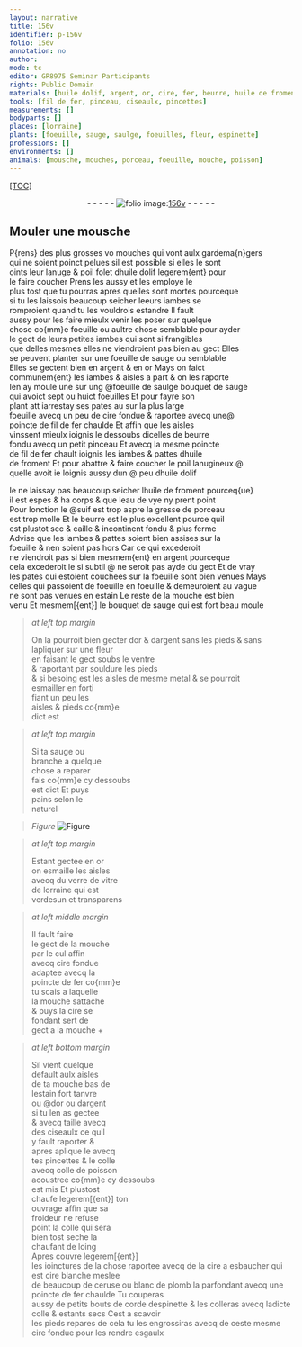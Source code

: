 ```yaml
---
layout: narrative
title: 156v
identifier: p-156v
folio: 156v
annotation: no
author:
mode: tc
editor: GR8975 Seminar Participants
rights: Public Domain
materials: [huile dolif, argent, or, cire, fer, beurre, huile de froment, eau de vye, suif, gresse de porceau, estain, metal, esmaille, verre de vitre, colle de poisson, colle, ceruse, blanc de plomb, corde]
tools: [fil de fer, pinceau, ciseaulx, pincettes]
measurements: []
bodyparts: []
places: [lorraine]
plants: [foeuille, sauge, saulge, foeuilles, fleur, espinette]
professions: []
environments: []
animals: [mousche, mouches, porceau, foeuille, mouche, poisson]
---
```


<p><a href="{{ site.baseurl }}/diplomatic/">[TOC]</a></p><div class="folio" align="center">- - - - - <a href="http://gallica.bnf.fr/ark:/12148/btv1b10500001g/f318.item.r=" target="_blank"><img src="https://cu-mkp.github.io/2017-workshop-edition/assets/photo-icon.png" alt="folio image: " style="display:inline-block; margin-bottom:-3px;"/>156v</a> - - - - - </div>  
  

## Mouler une <span class="al">mousche</span>

 
P{rens} des plus grosses <span class="del">vo</span> <span class="al">mouches</span> qui vont aulx gardema{n}gers<br/> qui ne soient poinct pelues sil est possible si elles le sont<br/> oints leur lanuge & poil folet d<span class="m">huile dolif</span> legerem{ent} pour<br/> le faire coucher Prens les aussy et les employe le<br/> plus tost que tu pourras apres quelles sont mortes pourceque<br/> si tu les laissois beaucoup seicher l<span class="del">e</span>eurs iambes se<br/> romproient quand tu les vouldrois estandre Il fault<br/> aussy pour les faire mieulx venir les poser sur quelque<br/> chose co{mm}e <span class="pa">foeuille</span> ou aultre chose semblable pour ayder<br/> le gect de leurs petites iambes qui sont si frangibles<br/> que delles mesmes elles ne viendroient pas bien au gect Elles<br/> se peuvent planter sur une <span class="pa">foeuille</span> de <span class="pa">sauge</span> ou semblable<br/> Elles se gectent bien en <span class="m">argent</span> & en <span class="m">or</span> Mays on faict<br/> communem{ent} les iambes & aisles a part & on les raporte<br/> Ien ay moule une sur ung @<span class="del">foeuille de <span class="pa">saulge</span></span> bouquet de <span class="pa">sauge</span><br/> qui avoict sept ou huict <span class="pa">foeuilles</span> Et pour fayre son<br/> plant <span class="del">att</span> iarrestay ses pates <span class="del">au</span> sur la plus large<br/> <span class="pa">foeuille</span> avecq un peu de <span class="m">cire</span> fondue & raportee avecq une@<br/> poincte de <span class="tl">fil de <span class="m">fer</span></span> chaulde Et affin que les aisles<br/> vinssent mieulx ioignis le dessoubs dicelles de <span class="m">beurre</span><br/> fondu avecq un petit <span class="tl">pinceau</span> Et avecq la mesme poincte<br/> de <span class="tl">fil de <span class="m">fer</span></span> chault ioignis les iambes & pattes d<span class="m">huile<br/> de froment</span> Et pour abattre & faire coucher le poil lanugineux @<br/> quelle avoit ie loignis aussy dun @ peu d<span class="m">huile dolif</span>
 
Ie ne laissay pas beaucoup seicher l<span class="m">huile de froment</span> pourceq{ue}<br/> il est espes & ha corps & que l<span class="m">eau de vye</span> ny prent point<br/> Pour lonction le @<span class="m">suif</span> est trop aspre la <span class="m">gresse de <span class="al">porceau</span></span><br/> est trop molle Et le <span class="m">beurre</span> est le plus excellent pource quil<br/> est plustot sec & caille & incontinent fondu & plus ferme<br/> Advise que les iambes & pattes soient bien assises sur la<br/> <span class="al">foeuille</span> & nen soient pas hors Car ce qui excederoit<br/> ne viendroit pas si bien mesmem{ent} en <span class="m">argent</span> pourceque<br/> cela <span class="del">excederoit le</span> si subtil @ ne seroit pas ayde du gect Et de vray<br/> les pates qui estoient couchees sur la <span class="al">foeuille</span> sont bien venues Mays<br/> celles qui passoient de <span class="pa">foeuille</span> en <span class="pa">foeuille</span> & demeuroient au vague<br/> ne sont pas venues en <span class="m">estain</span> Le reste de la <span class="al">mouche</span> est bien<br/> venu Et mesmem[{ent}] le bouquet de <span class="pa">sauge</span> qui est fort beau moule
 
> *at left top margin*
> 
> 
>   On la pourroit bien gecter d<span class="m">or</span> & d<span class="m">argent</span> sans les pieds & sans lapliquer sur une <span class="pa">fleur</span><br/> en faisant le gect soubs le ventre<br/> & raportant par souldure les pieds<br/> & si besoing est les aisles de mesme <span class="m">metal</span> & se pourroit<br/> esmailler en forti<br/> fiant un peu les<br/> aisles & pieds co{mm}e<br/> dict est
 
> *at left top margin*
> 
> 
>   Si ta <span class="pa">sauge</span> ou<br/> branche a quelque<br/> chose a reparer<br/> fais co{mm}e cy dessoubs<br/> est dict Et puys<br/> pains selon le<br/> naturel
 
> *Figure*
> <a href="https://drive.google.com/open?id=0B9-oNrvWdlO5VjFPeWlJc05CbDQ" target="_blank"><img src="https://cu-mkp.github.io/GR8975-edition/assets/photo-icon.png" alt="Figure" style="display:inline-block; margin-bottom:-3px;"/></a>
 
> *at left top margin*
> 
> 
>   Estant gectee en <span class="m">or</span><br/> on <span class="m">esmaille</span> les aisles<br/> avecq du <span class="m">verre de vitre</span><br/> de <span class="pl">lorraine</span> qui est<br/> verdesun et transparens
  
> *at left middle margin*
> 
> 
>   Il fault faire<br/> le gect de la <span class="al">mouche</span><br/> par le cul <span class="del">affin</span><br/> avecq <span class="m">cire</span> fondue<br/> adaptee avecq la<br/> poincte de <span class="m">fer</span> co{mm}e<br/> tu scais a laquelle<br/> la <span class="al">mouche</span> sattache<br/> & puys la <span class="m">cire</span> se<br/> fondant sert de<br/> gect a la <span class="al">mouche</span>  \+ 
 
> *at left bottom margin*
> 
> 
>   Sil vient quelque<br/> default aulx aisles<br/> de ta <span class="al">mouche</span> bas de<br/> l<span class="m">estain</span> fort tanvre<br/> ou @d<span class="m">or</span> ou d<span class="m">argent</span><br/> si tu len as gectee<br/> & <span class="del">avecq</span> taille avecq<br/> des <span class="tl">ciseaulx</span> ce quil<br/> y fault raporter &<br/> apres aplique le avecq<br/> tes <span class="tl">pincettes</span> & le colle<br/> avecq <span class="m">colle de <span class="al">poisson</span></span><br/> acoustree co{mm}e cy dessoubs<br/> est mis Et plustost<br/> chaufe legerem[{ent}] ton<br/> ouvrage affin que sa<br/> froideur ne refuse<br/> point la <span class="m">colle</span> qui sera<br/> bien tost seche la<br/> chaufant de loing<br/> Apres couvre legerem[{ent}]<br/> les ioinctures de la chose raportee avecq de la <span class="m">cire</span> a esbaucher qui est <span class="m">cire</span> blanche meslee<br/> de beaucoup de <span class="m">ceruse</span> ou <span class="m">blanc de plomb</span> la parfondant avecq une poincte de <span class="m">fer</span> chaulde Tu couperas<br/> aussy de petits bouts de <span class="m">corde</span> d<span class="pa">espinette</span> & les colleras avecq ladicte <span class="m">colle</span> & estants secs Cest a scavoir<br/> les pieds repares de cela tu les engrossiras avecq de ceste mesme <span class="m">cire</span> fondue pour les rendre esgaulx
 
